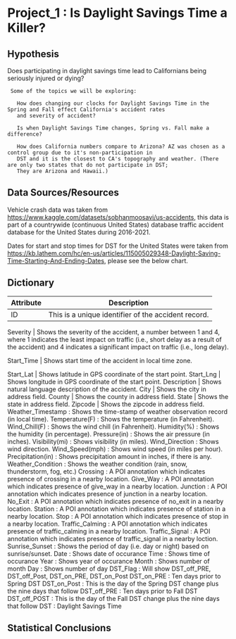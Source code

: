  # Project_1 : Is Daylight Savings Time a Killer?

## Hypothesis
   
   Does participating in daylight savings time lead to Californians being seriously injured or dying?
    
     Some of the topics we will be exploring:  
     
       How does changing our clocks for Daylight Savings Time in the Spring and Fall effect California's accident rates 
       and severity of accident? 
            
       Is when Daylight Savings Time changes, Spring vs. Fall make a difference? 
       
       How does California numbers compare to Arizona? AZ was chosen as a control group due to it's non-participation in
       DST and it is the closest to CA's topography and weather. (There are only two states that do not participate in DST;
       They are Arizona and Hawaii.)
       
## Data Sources/Resources       
   
   Vehicle crash data was taken from https://www.kaggle.com/datasets/sobhanmoosavi/us-accidents,
   this data is part of a countrywide (continuous United States) database traffic accident database 
   for the United States during 2016-2021. 
   
   Dates for start and stop times for DST for the United States were taken from https://kb.lathem.com/hc/en-us/articles/115005029348-Daylight-Saving-Time-Starting-And-Ending-Dates, please see the below chart.
   
   
 ## Dictionary
   
      
| Attribute	| Description |
|-----------|-------------|
| ID | This is a unique identifier of the accident record. |

Severity | Shows the severity of the accident, a number between 1 and 4, where 1 indicates the least impact on traffic (i.e., short delay as a result of the accident) and 4 indicates a significant impact on traffic (i.e., long delay).

Start_Time | Shows start time of the accident in local time zone.

Start_Lat | Shows latitude in GPS coordinate of the start point.
Start_Lng | Shows longitude in GPS coordinate of the start point.
Description | Shows natural language description of the accident.
City | Shows the city in address field.
County | Shows the county in address field.
State | Shows the state in address field.
Zipcode | Shows the zipcode in address field.
Weather_Timestamp : Shows the time-stamp of weather observation record (in local time).
Temperature(F) : Shows the temperature (in Fahrenheit).
Wind_Chill(F) : Shows the wind chill (in Fahrenheit).
Humidity(%) : Shows the humidity (in percentage).
Pressure(in) : Shows the air pressure (in inches).
Visibility(mi) : Shows visibility (in miles).
Wind_Direction : Shows wind direction.
Wind_Speed(mph) : Shows wind speed (in miles per hour).
Precipitation(in) : Shows precipitation amount in inches, if there is any.
Weather_Condition : Shows the weather condition (rain, snow, thunderstorm, fog, etc.)
Crossing : A POI annotation which indicates presence of crossing in a nearby location.
Give_Way : A POI annotation which indicates presence of give_way in a nearby location.
Junction : A POI annotation which indicates presence of junction in a nearby location.
No_Exit : A POI annotation which indicates presence of no_exit in a nearby location.
Station : A POI annotation which indicates presence of station in a nearby location.
Stop : A POI annotation which indicates presence of stop in a nearby location.
Traffic_Calming : A POI annotation which indicates presence of traffic_calming in a nearby location.
Traffic_Signal : A POI annotation which indicates presence of traffic_signal in a nearby loction.
Sunrise_Sunset : Shows the period of day (i.e. day or night) based on sunrise/sunset.
Date : Shows date of occurance
Time : Shows time of occurance
Year : Shows year of occurance
Month : Shows number of month 
Day : Shows number of day
DST_Flag : Will show DST_off_PRE, DST_off_Post, DST_on_PRE, DST_on_Post
DST_on_PRE : Ten days prior to Spring DST
DST_on_Post : This is the day of the Spring DST change plus the nine days that follow
DST_off_PRE : Ten days prior to Fall DST
DST_off_POST : This is the day of the Fall DST change plus the nine days that follow
DST : Daylight Savings Time



## Statistical Conclusions

